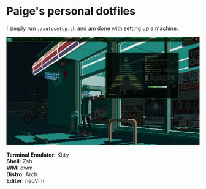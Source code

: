 # Paige's personal dotfiles

I simply run `./autosetup.sh` and am done with setting up a machine.

![gif of rice](rice.gif)

**Terminal Emulator:** Kitty  
**Shell:** Zsh  
**WM:** dwm  
**Distro:** Arch  
**Editor:** neoVim
